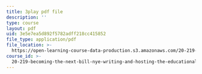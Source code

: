 ```yaml
---
title: 3play pdf file
description: ''
type: course
layout: pdf
uid: 3e5e7ea5d892f5782adff218cc415852
file_type: application/pdf
file_location: >-
  https://open-learning-course-data-production.s3.amazonaws.com/20-219-becoming-the-next-bill-nye-writing-and-hosting-the-educational-show-january-iap-2015/3e5e7ea5d892f5782adff218cc415852_Ui2q2uoA-_g.pdf
course_id: >-
  20-219-becoming-the-next-bill-nye-writing-and-hosting-the-educational-show-january-iap-2015
---
```

